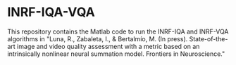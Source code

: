 # INRF-IQA-VQA
This repository contains the Matlab code to run the INRF-IQA and INRF-VQA algorithms in "Luna, R., Zabaleta, I., &amp; Bertalmío, M. (In press). State-of-the-art image and video quality assessment with a metric based on an intrinsically nonlinear neural summation model. Frontiers in Neuroscience."
